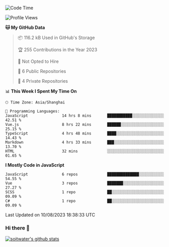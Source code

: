 <!--START_SECTION:waka-->
![Code Time](http://img.shields.io/badge/Code%20Time-2%2C379%20hrs%203%20mins-blue)

![Profile Views](http://img.shields.io/badge/Profile%20Views-0-blue)

**🐱 My GitHub Data** 

> 📦 116.2 kB Used in GitHub's Storage 
 > 
> 🏆 255 Contributions in the Year 2023
 > 
> 🚫 Not Opted to Hire
 > 
> 📜 6 Public Repositories 
 > 
> 🔑 4 Private Repositories 
 > 
📊 **This Week I Spent My Time On** 

```text
🕑︎ Time Zone: Asia/Shanghai

💬 Programming Languages: 
JavaScript               14 hrs 8 mins       ███████████░░░░░░░░░░░░░░   42.51 % 
Vue.js                   8 hrs 22 mins       ██████░░░░░░░░░░░░░░░░░░░   25.15 % 
TypeScript               4 hrs 48 mins       ████░░░░░░░░░░░░░░░░░░░░░   14.43 % 
Markdown                 4 hrs 33 mins       ███░░░░░░░░░░░░░░░░░░░░░░   13.70 % 
HTML                     32 mins             ░░░░░░░░░░░░░░░░░░░░░░░░░   01.65 % 
```

**I Mostly Code in JavaScript** 

```text
JavaScript               6 repos             ██████████████░░░░░░░░░░░   54.55 % 
Vue                      3 repos             ███████░░░░░░░░░░░░░░░░░░   27.27 % 
SCSS                     1 repo              ██░░░░░░░░░░░░░░░░░░░░░░░   09.09 % 
C#                       1 repo              ██░░░░░░░░░░░░░░░░░░░░░░░   09.09 % 
```




 Last Updated on 10/08/2023 18:38:33 UTC
<!--END_SECTION:waka-->

### Hi there 👋
[![soitwater's github stats](https://github-readme-stats.vercel.app/api?username=soitwater)](https://github.com/soitwater/github-readme-stats)
